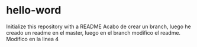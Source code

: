 # hello-word
Initialize this repository with a README
Acabo de crear un branch, luego he creado un readme en el master, luego en el branch modifico el readme.
Modifico en la linea 4


